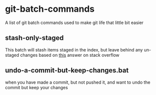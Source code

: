 # git-batch-commands
A list of git batch commands used to make git life that little bit easier

## stash-only-staged
This batch will stash items staged in the index, but leave behind any un-staged changes
based on [this](https://stackoverflow.com/a/39644782/4860233) answer on stack overflow

## undo-a-commit-but-keep-changes.bat
when you have made a commit, but not pushed it, and want to undo the commit but keep your changes
